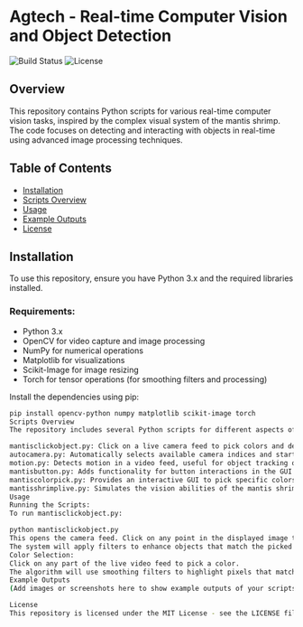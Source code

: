 # Agtech - Real-time Computer Vision and Object Detection

![Build Status](https://img.shields.io/badge/build-passing-brightgreen)
![License](https://img.shields.io/badge/license-MIT-blue)

## Overview
This repository contains Python scripts for various real-time computer vision tasks, inspired by the complex visual system of the mantis shrimp. The code focuses on detecting and interacting with objects in real-time using advanced image processing techniques.

## Table of Contents
- [Installation](#installation)
- [Scripts Overview](#scripts-overview)
- [Usage](#usage)
- [Example Outputs](#example-outputs)
- [License](#license)

## Installation
To use this repository, ensure you have Python 3.x and the required libraries installed.

### Requirements:
- Python 3.x
- OpenCV for video capture and image processing
- NumPy for numerical operations
- Matplotlib for visualizations
- Scikit-Image for image resizing
- Torch for tensor operations (for smoothing filters and processing)

Install the dependencies using pip:
```bash
pip install opencv-python numpy matplotlib scikit-image torch
Scripts Overview
The repository includes several Python scripts for different aspects of the project:

mantisclickobject.py: Click on a live camera feed to pick colors and detect objects based on the selected color.
autocamera.py: Automatically selects available camera indices and starts capturing video from the first available camera.
motion.py: Detects motion in a video feed, useful for object tracking or surveillance applications.
mantisbutton.py: Adds functionality for button interactions in the GUI to control processes during live video analysis.
mantiscolorpick.py: Provides an interactive GUI to pick specific colors in a camera feed for use in detecting similar colors in the image.
mantisshrimplive.py: Simulates the vision abilities of the mantis shrimp, applying real-time filters to enhance colors or detect specific features in the video stream.
Usage
Running the Scripts:
To run mantisclickobject.py:

python mantisclickobject.py
This opens the camera feed. Click on any point in the displayed image to pick the color at that location.
The system will apply filters to enhance objects that match the picked color.
Color Selection:
Click on any part of the live video feed to pick a color.
The algorithm will use smoothing filters to highlight pixels that match the selected color and suppress others.
Example Outputs
(Add images or screenshots here to show example outputs of your scripts.)

License
This repository is licensed under the MIT License - see the LICENSE file for details.

